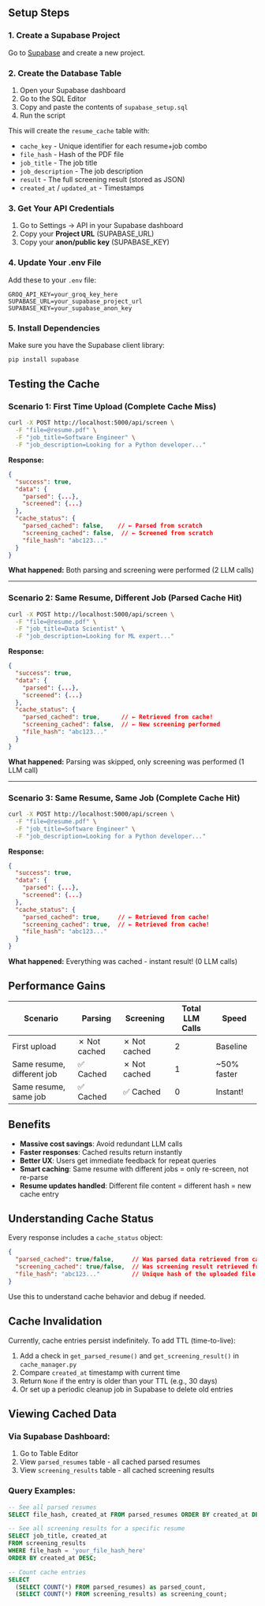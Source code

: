 
## Setup Steps

### 1. Create a Supabase Project

Go to [Supabase](https://supabase.com) and create a new project.

### 2. Create the Database Table

1. Open your Supabase dashboard
2. Go to the SQL Editor
3. Copy and paste the contents of `supabase_setup.sql`
4. Run the script

This will create the `resume_cache` table with:
- `cache_key` - Unique identifier for each resume+job combo
- `file_hash` - Hash of the PDF file
- `job_title` - The job title
- `job_description` - The job description
- `result` - The full screening result (stored as JSON)
- `created_at` / `updated_at` - Timestamps

### 3. Get Your API Credentials

1. Go to Settings → API in your Supabase dashboard
2. Copy your **Project URL** (SUPABASE_URL)
3. Copy your **anon/public key** (SUPABASE_KEY)

### 4. Update Your .env File

Add these to your `.env` file:

```
GROQ_API_KEY=your_groq_key_here
SUPABASE_URL=your_supabase_project_url
SUPABASE_KEY=your_supabase_anon_key
```

### 5. Install Dependencies

Make sure you have the Supabase client library:

```bash
pip install supabase
```

## Testing the Cache

### Scenario 1: First Time Upload (Complete Cache Miss)
```bash
curl -X POST http://localhost:5000/api/screen \
  -F "file=@resume.pdf" \
  -F "job_title=Software Engineer" \
  -F "job_description=Looking for a Python developer..."
```

**Response:**
```json
{
  "success": true,
  "data": {
    "parsed": {...},
    "screened": {...}
  },
  "cache_status": {
    "parsed_cached": false,    // ← Parsed from scratch
    "screening_cached": false,  // ← Screened from scratch
    "file_hash": "abc123..."
  }
}
```

**What happened:** Both parsing and screening were performed (2 LLM calls)

---

### Scenario 2: Same Resume, Different Job (Parsed Cache Hit)
```bash
curl -X POST http://localhost:5000/api/screen \
  -F "file=@resume.pdf" \
  -F "job_title=Data Scientist" \
  -F "job_description=Looking for ML expert..."
```

**Response:**
```json
{
  "success": true,
  "data": {
    "parsed": {...},
    "screened": {...}
  },
  "cache_status": {
    "parsed_cached": true,      // ← Retrieved from cache!
    "screening_cached": false,  // ← New screening performed
    "file_hash": "abc123..."
  }
}
```

**What happened:** Parsing was skipped, only screening was performed (1 LLM call)

---

### Scenario 3: Same Resume, Same Job (Complete Cache Hit)
```bash
curl -X POST http://localhost:5000/api/screen \
  -F "file=@resume.pdf" \
  -F "job_title=Software Engineer" \
  -F "job_description=Looking for a Python developer..."
```

**Response:**
```json
{
  "success": true,
  "data": {
    "parsed": {...},
    "screened": {...}
  },
  "cache_status": {
    "parsed_cached": true,     // ← Retrieved from cache!
    "screening_cached": true,  // ← Retrieved from cache!
    "file_hash": "abc123..."
  }
}
```

**What happened:** Everything was cached - instant result! (0 LLM calls)

## Performance Gains

| Scenario | Parsing | Screening | Total LLM Calls | Speed |
|----------|---------|-----------|----------------|-------|
| First upload | ✗ Not cached | ✗ Not cached | 2 | Baseline |
| Same resume, different job | ✅ Cached | ✗ Not cached | 1 | ~50% faster |
| Same resume, same job | ✅ Cached | ✅ Cached | 0 | Instant! |

## Benefits

- **Massive cost savings**: Avoid redundant LLM calls
- **Faster responses**: Cached results return instantly
- **Better UX**: Users get immediate feedback for repeat queries
- **Smart caching**: Same resume with different jobs = only re-screen, not re-parse
- **Resume updates handled**: Different file content = different hash = new cache entry

## Understanding Cache Status

Every response includes a `cache_status` object:

```json
{
  "parsed_cached": true/false,     // Was parsed data retrieved from cache?
  "screening_cached": true/false,  // Was screening result retrieved from cache?
  "file_hash": "abc123..."         // Unique hash of the uploaded file
}
```

Use this to understand cache behavior and debug if needed.

## Cache Invalidation

Currently, cache entries persist indefinitely. To add TTL (time-to-live):

1. Add a check in `get_parsed_resume()` and `get_screening_result()` in `cache_manager.py`
2. Compare `created_at` timestamp with current time
3. Return `None` if the entry is older than your TTL (e.g., 30 days)
4. Or set up a periodic cleanup job in Supabase to delete old entries

## Viewing Cached Data

### Via Supabase Dashboard:
1. Go to Table Editor
2. View `parsed_resumes` table - all cached parsed resumes
3. View `screening_results` table - all cached screening results

### Query Examples:

```sql
-- See all parsed resumes
SELECT file_hash, created_at FROM parsed_resumes ORDER BY created_at DESC;

-- See all screening results for a specific resume
SELECT job_title, created_at 
FROM screening_results 
WHERE file_hash = 'your_file_hash_here'
ORDER BY created_at DESC;

-- Count cache entries
SELECT 
  (SELECT COUNT(*) FROM parsed_resumes) as parsed_count,
  (SELECT COUNT(*) FROM screening_results) as screening_count;
```